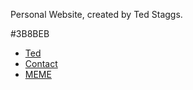 Personal Website, created by Ted Staggs. 

#3B8BEB

<nav class="navbar navbar-dark bg-primary">
        <ul class="navbar-nav">
            <li class="nav-item">
                <a class="nav-link active" aria-current="page" href="index.html">Ted</a>
            </li>
            <li class="nav-item">
                <a class="nav-link" href="contact.html">Contact</a>
            </li>
            <li class="nav-item">
                <a class="nav-link" href="contact.html">MEME</a>
            </li>
        </ul>
    </nav>